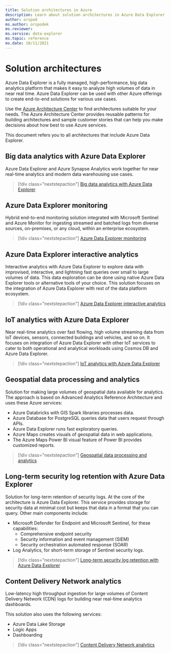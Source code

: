 ```yaml
---
title: Solution architectures in Azure
description: Learn about solution architectures in Azure Data Explorer.
author: orspod
ms.author: orspodek
ms.reviewer: 
ms.service: data-explorer
ms.topic: reference
ms.date: 10/11/2021
---
```

# Solution architectures

Azure Data Explorer is a fully managed, high-performance, big data analytics platform that makes it easy to analyze high volumes of data in near real time. Azure Data Explorer can be used with other Azure offerings to create end-to-end solutions for various use cases.

Use the [Azure Architecture Center](/azure/architecture/) to find architectures suitable for your needs. The Azure Architecture Center provides reusable patterns for building architectures and sample customer stories that can help you make decisions about how best to use Azure services.

This document refers you to all architectures that include Azure Data Explorer.

## Big data analytics with Azure Data Explorer

Azure Data Explorer and Azure Synapse Analytics work together for near real-time analytics and modern data warehousing use cases.

> [!div class="nextstepaction"]
> [Big data analytics with Azure Data Explorer](/azure/architecture/solution-ideas/articles/big-data-azure-data-explorer)

## Azure Data Explorer monitoring

Hybrid end-to-end monitoring solution integrated with Microsoft Sentinel and Azure Monitor for ingesting streamed and batched logs from diverse sources, on-premises, or any cloud, within an enterprise ecosystem.

> [!div class="nextstepaction"]
> [Azure Data Explorer monitoring](/azure/architecture/solution-ideas/articles/monitor-azure-data-explorer)

## Azure Data Explorer interactive analytics

Interactive analytics with Azure Data Explorer to explore data with improvised, interactive, and lightning fast queries over small to large volumes of data. This data exploration can be done using native Azure Data Explorer tools or alternative tools of your choice. This solution focuses on the integration of Azure Data Explorer with rest of the data platform ecosystem.

> [!div class="nextstepaction"]
> [Azure Data Explorer interactive analytics](/azure/architecture/solution-ideas/articles/interactive-azure-data-explorer)

## IoT analytics with Azure Data Explorer

Near real-time analytics over fast flowing, high volume streaming data from IoT devices, sensors, connected buildings and vehicles, and so on. It focuses on integration of Azure Data Explorer with other IoT services to cater to both operational and analytical workloads using Cosmos DB and Azure Data Explorer.

> [!div class="nextstepaction"]
> [IoT analytics with Azure Data Explorer](/azure/architecture/solution-ideas/articles/iot-azure-data-explorer)

## Geospatial data processing and analytics

Solution for making large volumes of geospatial data available for analytics. The approach is based on Advanced Analytics Reference Architecture and uses these Azure services:

- Azure Databricks with GIS Spark libraries processes data.
- Azure Database for PostgreSQL queries data that users request through APIs.
- Azure Data Explorer runs fast exploratory queries.
- Azure Maps creates visuals of geospatial data in web applications.
- The Azure Maps Power BI visual feature of Power BI provides customized reports.

> [!div class="nextstepaction"]
> [Geospatial data processing and analytics](/azure/architecture/example-scenario/data/geospatial-data-processing-analytics-azure)

## Long-term security log retention with Azure Data Explorer

Solution for long-term retention of security logs. At the core of the architecture is Azure Data Explorer. This service provides storage for security data at minimal cost but keeps that data in a format that you can query. Other main components include:

* Microsoft Defender for Endpoint and Microsoft Sentinel, for these capabilities:
    * Comprehensive endpoint security
    * Security information and event management (SIEM)
    * Security orchestration automated response (SOAR)
* Log Analytics, for short-term storage of Sentinel security logs.

> [!div class="nextstepaction"]
> [Long-term security log retention with Azure Data Explorer](/azure/architecture/example-scenario/security/security-log-retention-azure-data-explorer)

## Content Delivery Network analytics

Low-latency high throughput ingestion for large volumes of Content Delivery Network (CDN) logs for building near real-time analytics dashboards.

This solution also uses the following services:

* Azure Data Lake Storage
* Logic Apps
* Dashboarding

> [!div class="nextstepaction"]
> [Content Delivery Network analytics](/azure/architecture/solution-ideas/articles/content-delivery-network-azure-data-explorer)

